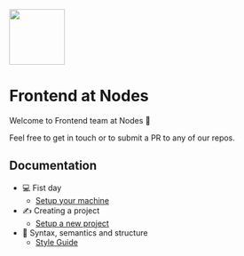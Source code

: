 <img src="https://user-images.githubusercontent.com/2675250/41720044-b9af0c5e-7559-11e8-994f-5b32ad428bd2.png" width="100"/> 

# Frontend at Nodes
Welcome to Frontend team at Nodes :wave:

Feel free to get in touch or to submit a PR to any of our repos.

## Documentation
- :computer: Fist day 
  - [Setup your machine](Documentation/setup-your-machine.md)
- ✍️ Creating a project
  - [Setup a new project](Documentation/setup-a-new-project.md)
- :sunflower: Syntax, semantics and structure
  - [Style Guide](Documentation/style-guide.md)